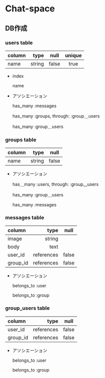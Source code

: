 # Chat-space

## DB作成

### users table
| column     | type        |  null    | unique|            
|:-----------|------------:|:--------:|:-----:|
|name        |string       |false     |true   |

* index
   
  name

* アソシエーション
  
  has_many :messages
  
  has_many :groups, through: :group＿users
  
  has_many :group＿users


### groups table
| column     | type        |   null       |
|:-----------|------------:|:------------:|
| name       |   string    |  false       |

* アソシエーション
  
  has＿many :users, through: :group__users
  
  has_many :group＿users
  
  has_many  :messages


### messages table
| column     | type         |    null      |
|:-----------|-------------:|:------------:|
| image      |    string    |              |
| body       |    text      |              |
| user_id    |    references|  false       |
| group_id   |    references|  false       |



* アソシエーション
  
  belongs_to :user
  
  belongs_to :group


### group_users table
| column     | type        |  null        |
|:-----------|------------:|:------------:|
| user_id    |  references |  false       |
| group_id   |  references |  false       |



* アソシエーション
  
  belongs_to :user
  
  belongs_to :group




